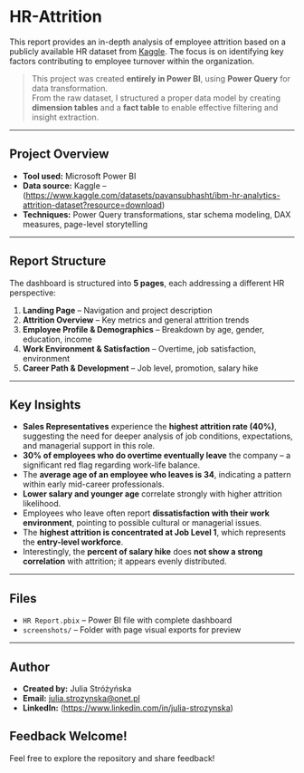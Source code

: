 # HR-Attrition

This report provides an in-depth analysis of employee attrition based on a publicly available HR dataset from [Kaggle]((https://www.kaggle.com/datasets/pavansubhasht/ibm-hr-analytics-attrition-dataset?resource=download)). The focus is on identifying key factors contributing to employee turnover within the organization.

> This project was created **entirely in Power BI**, using **Power Query** for data transformation.  
> From the raw dataset, I structured a proper data model by creating **dimension tables** and a **fact table** to enable effective filtering and insight extraction.

---

## Project Overview

- **Tool used:** Microsoft Power BI  
- **Data source:** Kaggle – (https://www.kaggle.com/datasets/pavansubhasht/ibm-hr-analytics-attrition-dataset?resource=download)
- **Techniques:** Power Query transformations, star schema modeling, DAX measures, page-level storytelling  

---

## Report Structure

The dashboard is structured into **5 pages**, each addressing a different HR perspective:

1. **Landing Page** – Navigation and project description
2. **Attrition Overview** – Key metrics and general attrition trends
3. **Employee Profile & Demographics** – Breakdown by age, gender, education, income
4. **Work Environment & Satisfaction** – Overtime, job satisfaction, environment
5. **Career Path & Development** – Job level, promotion, salary hike

---

## Key Insights

- **Sales Representatives** experience the **highest attrition rate (40%)**, suggesting the need for deeper analysis of job conditions, expectations, and managerial support in this role.
- **30% of employees who do overtime eventually leave** the company – a significant red flag regarding work-life balance.
- The **average age of an employee who leaves is 34**, indicating a pattern within early mid-career professionals.
- **Lower salary and younger age** correlate strongly with higher attrition likelihood.
- Employees who leave often report **dissatisfaction with their work environment**, pointing to possible cultural or managerial issues.
- The **highest attrition is concentrated at Job Level 1**, which represents the **entry-level workforce**.
- Interestingly, the **percent of salary hike** does **not show a strong correlation** with attrition; it appears evenly distributed.

---

## Files

- `HR Report.pbix` – Power BI file with complete dashboard
- `screenshots/` – Folder with page visual exports for preview

---

## Author

- **Created by:** Julia Stróżyńska
- **Email:** julia.strozynska@onet.pl
- **LinkedIn:** (https://www.linkedin.com/in/julia-strozynska)

## Feedback Welcome!

Feel free to explore the repository and share feedback!
